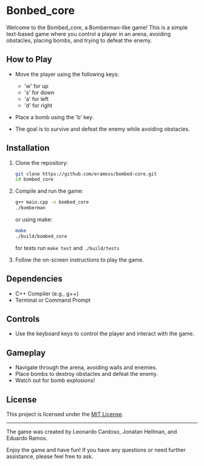 # Bonbed_core

Welcome to the Bombed_core, a Bomberman-like game! This is a simple text-based game where you control a player in an arena, avoiding obstacles, placing bombs, and trying to defeat the enemy.

## How to Play

- Move the player using the following keys:

  - 'w' for up
  - 's' for down
  - 'a' for left
  - 'd' for right

- Place a bomb using the 'b' key.

- The goal is to survive and defeat the enemy while avoiding obstacles.

## Installation

1. Clone the repository:

   ```sh
   git clone https://github.com/eramoss/bombed-core.git
   cd bombed_core
   ```

2. Compile and run the game:

   ```sh
   g++ main.cpp -o bombed_core
   ./bomberman
   ```

   or using make:

   ```sh
   make
   ./build/bombed_core

   ```

   for tests run `make test` and `./build/tests`

3. Follow the on-screen instructions to play the game.

## Dependencies

- C++ Compiler (e.g., g++)
- Terminal or Command Prompt

## Controls

- Use the keyboard keys to control the player and interact with the game.

## Gameplay

- Navigate through the arena, avoiding walls and enemies.
- Place bombs to destroy obstacles and defeat the enemy.
- Watch out for bomb explosions!

## License

This project is licensed under the [MIT License](LICENSE).

---

The game was created by Leonardo Cardoso, Jonatan Hellman, and Eduardo Ramos.

Enjoy the game and have fun! If you have any questions or need further assistance, please feel free to ask.
